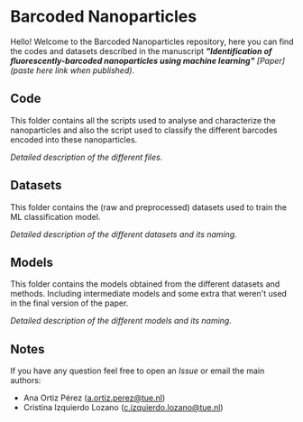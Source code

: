 # Barcoded Nanoparticles
Hello! Welcome to the Barcoded Nanoparticles repository, here you can find the codes and datasets described in the manuscript ***"Identification of fluorescently-barcoded nanoparticles using machine learning"*** *[Paper](paste here link when published)*.

## Code

This folder contains all the scripts used to analyse and characterize the nanoparticles and also the script used to classify the different barcodes encoded into these nanoparticles.

*Detailed description of the different files.* 

## Datasets

This folder contains the (raw and preprocessed) datasets used to train the ML classification model.

*Detailed description of the different datasets and its naming.*

## Models

This folder contains the models obtained from the different datasets and methods. Including intermediate models and some extra that weren't used in the final version of the paper.

*Detailed description of the different models and its naming.*

## Notes

If you have any question feel free to open an *Issue* or email the main authors:
  * Ana Ortiz Pérez (a.ortiz.perez@tue.nl)
  * Cristina Izquierdo Lozano (c.izquierdo.lozano@tue.nl)
